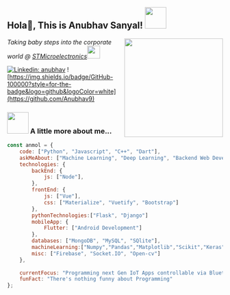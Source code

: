 <h2>Hola👋, This is Anubhav Sanyal! <img src="https://media.giphy.com/media/12oufCB0MyZ1Go/giphy.gif" width="50"></h2>
<img align='right' src="https://media.giphy.com/media/M9gbBd9nbDrOTu1Mqx/giphy.gif" width="230">
<p><em>Taking baby steps into the corporate world @ <a href="https://www.st.com/content/st_com/en.html">STMicroelectronics</a><img src="https://media.giphy.com/media/WUlplcMpOCEmTGBtBW/giphy.gif" width="30"> 
</em></p>

[![Linkedin: anubhav](https://img.shields.io/badge/LinkedIn-0077B5?style=for-the-badge&logo=linkedin&logoColor=white)](https://www.linkedin.com/in/anubhav-sanyal-424852192/)
![https://img.shields.io/badge/GitHub-100000?style=for-the-badge&logo=github&logoColor=white](https://github.com/Anubhav9)




### <img src="https://media.giphy.com/media/VgCDAzcKvsR6OM0uWg/giphy.gif" width="50"> A little more about me...  

```javascript
const anmol = {
    code: ["Python", "Javascript", "C++", "Dart"],
    askMeAbout: ["Machine Learning", "Deep Learning", "Backend Web Development", "Debating"],
    technologies: {
        backEnd: {
            js: ["Node"],
        },
        frontEnd: {
            js: ["Vue"],
            css: ["Materialize", "Vuetify", "Bootstrap"]
        },
        pythonTechnologies:["Flask", "Django"]
        mobileApp: {
            Flutter: ["Android Development"]
        },
        databases: ["MongoDB", "MySQL", "SQlite"],
        machineLearning:["Numpy","Pandas","Matplotlib","Scikit","Keras","TensorFlow","Pytorch"]
        misc: ["Firebase", "Socket.IO", "Open-cv"]
    },
    
    currentFocus: "Programming next Gen IoT Apps controllable via Bluetooth (BLE Mesh)",
    funFact: "There's nothing funny about Programming"
};
```
